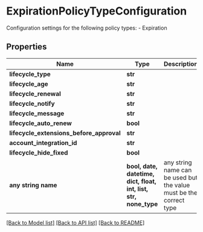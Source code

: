 # ExpirationPolicyTypeConfiguration

Configuration settings for the following policy types: - Expiration 

## Properties
Name | Type | Description | Notes
------------ | ------------- | ------------- | -------------
**lifecycle_type** | **str** |  | [optional] 
**lifecycle_age** | **str** |  | [optional] 
**lifecycle_renewal** | **str** |  | [optional] 
**lifecycle_notify** | **str** |  | [optional] 
**lifecycle_message** | **str** |  | [optional] 
**lifecycle_auto_renew** | **bool** |  | [optional] 
**lifecycle_extensions_before_approval** | **str** |  | [optional] 
**account_integration_id** | **str** |  | [optional] 
**lifecycle_hide_fixed** | **bool** |  | [optional] 
**any string name** | **bool, date, datetime, dict, float, int, list, str, none_type** | any string name can be used but the value must be the correct type | [optional]

[[Back to Model list]](../README.md#documentation-for-models) [[Back to API list]](../README.md#documentation-for-api-endpoints) [[Back to README]](../README.md)


